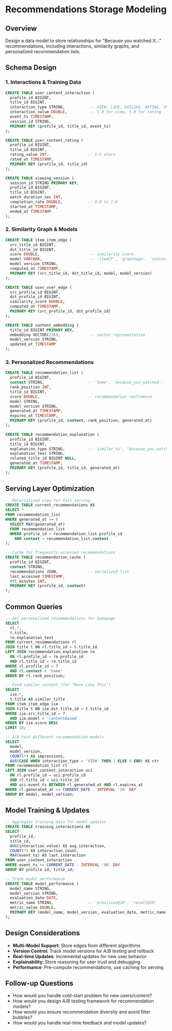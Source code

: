 # Recommendations Storage Modeling

## Overview
Design a data model to store relationships for "Because you watched X..." recommendations, including interactions, similarity graphs, and personalized recommendation lists.

## Schema Design

### 1. Interactions & Training Data

```sql
CREATE TABLE user_content_interaction (
  profile_id BIGINT,
  title_id BIGINT,
  interaction_type STRING,           -- VIEW, LIKE, DISLIKE, RATING, SHARE
  interaction_value DOUBLE,          -- 1.0 for view, 5.0 for rating
  event_ts TIMESTAMP,
  session_id STRING,
  PRIMARY KEY (profile_id, title_id, event_ts)
);

CREATE TABLE user_content_rating (
  profile_id BIGINT,
  title_id BIGINT,
  rating_value INT,                 -- 1-5 stars
  rated_at TIMESTAMP,
  PRIMARY KEY (profile_id, title_id)
);

CREATE TABLE viewing_session (
  session_id STRING PRIMARY KEY,
  profile_id BIGINT,
  title_id BIGINT,
  watch_duration_sec INT,
  completion_rate DOUBLE,           -- 0.0 to 1.0
  started_at TIMESTAMP,
  ended_at TIMESTAMP
);
```

### 2. Similarity Graph & Models

```sql
CREATE TABLE item_item_edge (
  src_title_id BIGINT,
  dst_title_id BIGINT,
  score DOUBLE,                      -- similarity score
  model VARCHAR,                     -- 'itemCF', 'graphSage', 'contentBased'
  model_version STRING,
  computed_at TIMESTAMP,
  PRIMARY KEY (src_title_id, dst_title_id, model, model_version)
);

CREATE TABLE user_user_edge (
  src_profile_id BIGINT,
  dst_profile_id BIGINT,
  similarity_score DOUBLE,
  computed_at TIMESTAMP,
  PRIMARY KEY (src_profile_id, dst_profile_id)
);

CREATE TABLE content_embedding (
  title_id BIGINT PRIMARY KEY,
  embedding VECTOR(256),             -- vector representation
  model_version STRING,
  updated_at TIMESTAMP
);
```

### 3. Personalized Recommendations

```sql
CREATE TABLE recommendation_list (
  profile_id BIGINT,
  context STRING,                   -- 'home', 'because_you_watched', 'genre_drama'
  rank_position INT,
  title_id BIGINT,
  score DOUBLE,                     -- recommendation confidence
  model STRING,
  model_version STRING,
  generated_at TIMESTAMP,
  expires_at TIMESTAMP,
  PRIMARY KEY (profile_id, context, rank_position, generated_at)
);

CREATE TABLE recommendation_explanation (
  profile_id BIGINT,
  title_id BIGINT,
  explanation_type STRING,          -- 'similar_to', 'because_you_watched', 'popular'
  explanation_text STRING,
  related_title_id BIGINT NULL,
  generated_at TIMESTAMP,
  PRIMARY KEY (profile_id, title_id, generated_at)
);
```

## Serving Layer Optimization

```sql
-- Materialized view for fast serving
CREATE TABLE current_recommendations AS
SELECT *
FROM recommendation_list
WHERE generated_at >= (
  SELECT MAX(generated_at)
  FROM recommendation_list
  WHERE profile_id = recommendation_list.profile_id
    AND context = recommendation_list.context
);

-- Cache for frequently accessed recommendations
CREATE TABLE recommendation_cache (
  profile_id BIGINT,
  context STRING,
  recommendations JSON,             -- serialized list
  last_accessed TIMESTAMP,
  ttl_minutes INT,
  PRIMARY KEY (profile_id, context)
);
```

## Common Queries

```sql
-- Get personalized recommendations for homepage
SELECT
  rl.*,
  t.title,
  re.explanation_text
FROM current_recommendations rl
JOIN title t ON rl.title_id = t.title_id
LEFT JOIN recommendation_explanation re
  ON rl.profile_id = re.profile_id
  AND rl.title_id = re.title_id
WHERE rl.profile_id = ?
  AND rl.context = 'home'
ORDER BY rl.rank_position;

-- Find similar content (for "More Like This")
SELECT
  iie.*,
  t.title AS similar_title
FROM item_item_edge iie
JOIN title t ON iie.dst_title_id = t.title_id
WHERE iie.src_title_id = ?
  AND iie.model = 'contentBased'
ORDER BY iie.score DESC
LIMIT 10;

-- A/B test different recommendation models
SELECT
  model,
  model_version,
  COUNT(*) AS impressions,
  AVG(CASE WHEN interaction_type = 'VIEW' THEN 1 ELSE 0 END) AS ctr
FROM recommendation_list rl
LEFT JOIN user_content_interaction uci
  ON rl.profile_id = uci.profile_id
  AND rl.title_id = uci.title_id
  AND uci.event_ts BETWEEN rl.generated_at AND rl.expires_at
WHERE rl.generated_at >= CURRENT_DATE - INTERVAL '30' DAY
GROUP BY model, model_version;
```

## Model Training & Updates

```sql
-- Aggregate training data for model updates
CREATE TABLE training_interactions AS
SELECT
  profile_id,
  title_id,
  AVG(interaction_value) AS avg_interaction,
  COUNT(*) AS interaction_count,
  MAX(event_ts) AS last_interaction
FROM user_content_interaction
WHERE event_ts >= CURRENT_DATE - INTERVAL '90' DAY
GROUP BY profile_id, title_id;

-- Track model performance
CREATE TABLE model_performance (
  model_name STRING,
  model_version STRING,
  evaluation_date DATE,
  metric_name STRING,               -- 'precision@10', 'recall@20'
  metric_value DOUBLE,
  PRIMARY KEY (model_name, model_version, evaluation_date, metric_name)
);
```

## Design Considerations

- **Multi-Model Support**: Store edges from different algorithms
- **Version Control**: Track model versions for A/B testing and rollback
- **Real-time Updates**: Incremental updates for new user behavior
- **Explainability**: Store reasoning for user trust and debugging
- **Performance**: Pre-compute recommendations, use caching for serving

## Follow-up Questions

- How would you handle cold-start problem for new users/content?
- How would you design A/B testing framework for recommendation models?
- How would you ensure recommendation diversity and avoid filter bubbles?
- How would you handle real-time feedback and model updates?